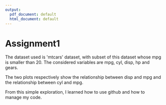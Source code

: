 ```yaml
---
output:
  pdf_document: default
  html_document: default
---
```

# Assignment1

The dataset used is 'mtcars' dataset, with subset of this dataset whose mpg is smaller than 20. The considered variables are mpg, cyl, disp, hp and gears. 

The two plots respectively show the relationship between disp and mpg and the relationship between cyl and mpg.

From this simple exploration, I learned how to use github and how to manage my code.
